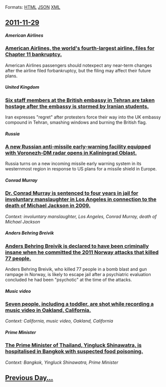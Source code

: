 
Formats: [HTML](2011/11/29/index.html)  [JSON](2011/11/29/index.json)  [XML](2011/11/29/index.xml)  

## [2011-11-29](/news/2011/11/29/index.md)

##### American Airlines
### [American Airlines, the world's fourth-largest airline, files for Chapter 11 bankruptcy. ](/news/2011/11/29/american-airlines-the-world-s-fourth-largest-airline-files-for-chapter-11-bankruptcy.md)
American Airlines passengers should notexpect any near-term changes after the airline filed forbankruptcy, but the filing may affect their future plans.

##### United Kingdom
### [Six staff members at the British embassy in Tehran are taken hostage after the embassy is stormed by Iranian students. ](/news/2011/11/29/six-staff-members-at-the-british-embassy-in-tehran-are-taken-hostage-after-the-embassy-is-stormed-by-iranian-students.md)
Iran expresses &quot;regret&quot; after protesters force their way into the UK embassy compound in Tehran, smashing windows and burning the British flag.

##### Russia
### [A new Russian anti-missile early-warning facility equipped with Voronezh-DM radar opens in Kaliningrad Oblast. ](/news/2011/11/29/a-new-russian-anti-missile-early-warning-facility-equipped-with-voronezh-dm-radar-opens-in-kaliningrad-oblast.md)
Russia turns on a new incoming missile early warning system in its westernmost region in response to US plans for a missile shield in Europe.

##### Conrad Murray
### [Dr. Conrad Murray is sentenced to four years in jail for involuntary manslaughter in Los Angeles in connection to the death of Michael Jackson in 2009. ](/news/2011/11/29/dr-conrad-murray-is-sentenced-to-four-years-in-jail-for-involuntary-manslaughter-in-los-angeles-in-connection-to-the-death-of-michael-jacks.md)
_Context: involuntary manslaughter, Los Angeles, Conrad Murray, death of Michael Jackson_

##### Anders Behring Breivik
### [Anders Behring Breivik is declared to have been criminally insane when he committed the 2011 Norway attacks that killed 77 people. ](/news/2011/11/29/anders-behring-breivik-is-declared-to-have-been-criminally-insane-when-he-committed-the-2011-norway-attacks-that-killed-77-people.md)
Anders Behring Breivik, who killed 77 people in a bomb blast and gun rampage in Norway, is likely to escape jail after a psychiatric evaluation concluded he had been &#034;psychotic&#034; at the time of the attacks.

##### Music video
### [Seven people, including a toddler, are shot while recording a music video in Oakland, California. ](/news/2011/11/29/seven-people-including-a-toddler-are-shot-while-recording-a-music-video-in-oakland-california.md)
_Context: California, music video, Oakland, California_

##### Prime Minister
### [The Prime Minister of Thailand, Yingluck Shinawatra, is hospitalised in Bangkok with suspected food poisoning. ](/news/2011/11/29/the-prime-minister-of-thailand-yingluck-shinawatra-is-hospitalised-in-bangkok-with-suspected-food-poisoning.md)
_Context: Bangkok, Yingluck Shinawatra, Prime Minister_

## [Previous Day...](/news/2011/11/28/index.md)

